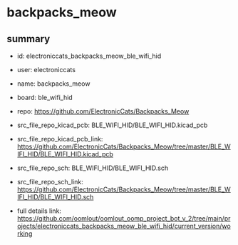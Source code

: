 # backpacks_meow
 
## summary 
* id: electroniccats_backpacks_meow_ble_wifi_hid
* user: electroniccats
* name: backpacks_meow
* board: ble_wifi_hid
* repo: https://github.com/ElectronicCats/Backpacks_Meow
* src_file_repo_kicad_pcb: BLE_WIFI_HID/BLE_WIFI_HID.kicad_pcb
* src_file_repo_kicad_pcb_link: https://github.com/ElectronicCats/Backpacks_Meow/tree/master/BLE_WIFI_HID/BLE_WIFI_HID.kicad_pcb


* src_file_repo_sch: BLE_WIFI_HID/BLE_WIFI_HID.sch
* src_file_repo_sch_link: https://github.com/ElectronicCats/Backpacks_Meow/tree/master/BLE_WIFI_HID/BLE_WIFI_HID.sch
* full details link: https://github.com/oomlout/oomlout_oomp_project_bot_v_2/tree/main/projects/electroniccats_backpacks_meow_ble_wifi_hid/current_version/working  






